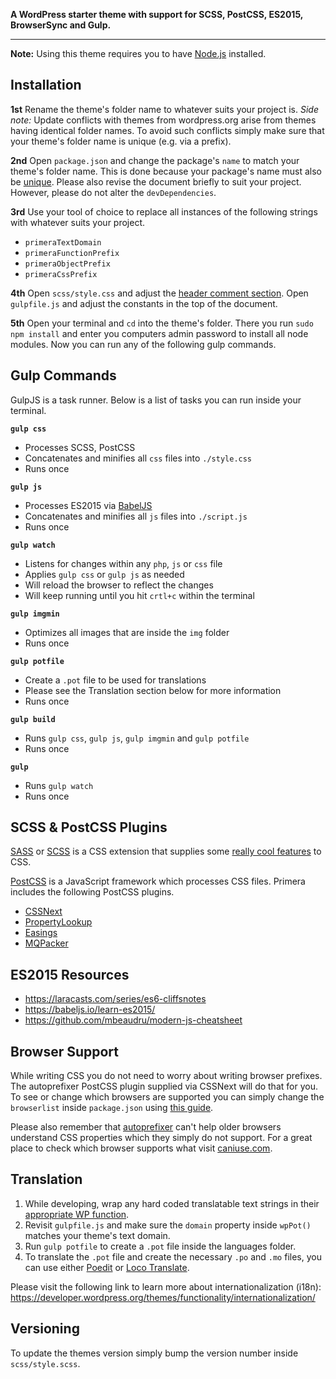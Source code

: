 
**A WordPress starter theme with support for SCSS, PostCSS, ES2015, BrowserSync and Gulp.**

---

**Note:** Using this theme requires you to have [Node.js](https://nodejs.org/) installed.

## Installation

**1st** Rename the theme's folder name to whatever suits your project is. _Side note:_ Update conflicts with themes from wordpress.org arise from themes having identical folder names. To avoid such conflicts simply make sure that your theme's folder name is unique (e.g. via a prefix).

**2nd** Open `package.json` and change the package's `name` to match your theme's folder name. This is done because your package's name must also be [unique](https://docs.npmjs.com/files/package.json#name). Please also revise the document briefly to suit your project. However, please do not alter the `devDependencies`.

**3rd** Use your tool of choice to replace all instances of the following strings with whatever suits your project.
- `primeraTextDomain`
- `primeraFunctionPrefix`
- `primeraObjectPrefix`
- `primeraCssPrefix`

**4th** Open `scss/style.css` and adjust the [header comment section](https://developer.wordpress.org/themes/basics/main-stylesheet-style-css/). Open `gulpfile.js` and adjust the constants in the top of the document.

**5th** Open your terminal and `cd` into the theme's folder. There you run `sudo npm install` and enter you computers admin password to install all node modules. Now you can run any of the following gulp commands.

## Gulp Commands

GulpJS is a task runner. Below is a list of tasks you can run inside your terminal.

**`gulp css`**
- Processes SCSS, PostCSS
- Concatenates and minifies all `css` files into `./style.css`
- Runs once

**`gulp js`**
- Processes ES2015 via [BabelJS](//babeljs.io/)
- Concatenates and minifies all `js` files into `./script.js`
- Runs once

**`gulp watch`**
- Listens for changes within any `php`, `js` or `css` file
- Applies `gulp css` or `gulp js` as needed
- Will reload the browser to reflect the changes
- Will keep running until you hit `crtl+c` within the terminal

**`gulp imgmin`**
- Optimizes all images that are inside the `img` folder
- Runs once

**`gulp potfile`**
- Create a `.pot` file to be used for translations
- Please see the Translation section below for more information
- Runs once

**`gulp build`**
- Runs `gulp css`, `gulp js`, `gulp imgmin` and `gulp potfile`
- Runs once

**`gulp`**
- Runs `gulp watch`
- Runs once

## SCSS & PostCSS Plugins

[SASS](//sass-lang.com/) or [SCSS](//sass-lang.com/) is a CSS extension that supplies some [really cool features](//sass-lang.com/guide/) to CSS.

[PostCSS](//postcss.org) is a JavaScript framework which processes CSS files. Primera includes the following PostCSS plugins.
- [CSSNext](//cssnext.io/)
- [PropertyLookup](//github.com/simonsmith/postcss-property-lookup)
- [Easings](https://www.npmjs.com/package/postcss-easings)
- [MQPacker](https://www.npmjs.com/package/css-mqpacker)

## ES2015 Resources

- https://laracasts.com/series/es6-cliffsnotes
- https://babeljs.io/learn-es2015/
- https://github.com/mbeaudru/modern-js-cheatsheet

## Browser Support

While writing CSS you do not need to worry about writing browser prefixes. The autoprefixer PostCSS plugin supplied via CSSNext will do that for you. To see or change which browsers are supported you can simply change the `browserlist` inside `package.json` using [this guide](https://github.com/ai/browserslist).

Please also remember that [autoprefixer](https://autoprefixer.github.io/) can't help older browsers understand CSS properties which they simply do not support. For a great place to check which browser supports what visit [caniuse.com](http://caniuse.com/).

## Translation

1) While developing, wrap any hard coded translatable text strings in their [appropriate WP function](https://developer.wordpress.org/themes/functionality/internationalization/#localization-functions).
2) Revisit `gulpfile.js` and make sure the `domain` property inside `wpPot()` matches your theme's text domain.
3) Run `gulp potfile` to create a `.pot` file inside the languages folder.
4) To translate the `.pot` file and create the necessary `.po` and `.mo` files, you can use either [Poedit](https://poedit.net/) or [Loco Translate](https://wordpress.org/plugins/loco-translate/).

Please visit the following link to learn more about internationalization (i18n):
https://developer.wordpress.org/themes/functionality/internationalization/

## Versioning

To update the themes version simply bump the version number inside `scss/style.scss`.
